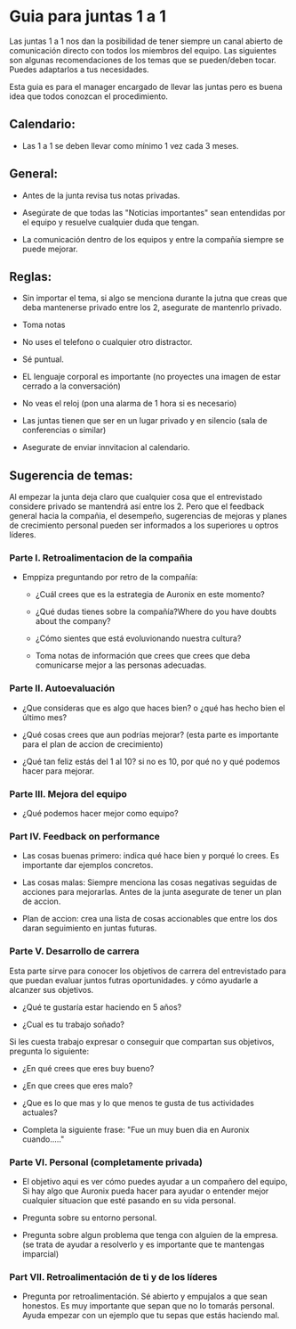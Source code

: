 # Guia para juntas 1 a 1

Las juntas 1 a 1 nos dan la posibilidad de tener siempre un canal abierto de comunicación directo con todos los miembros del equipo.
Las siguientes son algunas recomendaciones de los temas que se pueden/deben tocar. Puedes adaptarlos a tus necesidades.

Esta guia es para el manager encargado de llevar las juntas pero es buena idea que todos conozcan el procedimiento.

## Calendario:

* Las 1 a 1 se deben llevar como mínimo 1 vez cada 3 meses.

## General:

* Antes de la junta revisa tus notas privadas.

* Asegúrate de que todas las "Noticias importantes" sean entendidas por el equipo y resuelve cualquier duda que tengan.

* La comunicación dentro de los equipos y entre la compañía siempre se puede mejorar.

## Reglas:

* Sin importar el tema, si algo se menciona durante la jutna que creas que deba mantenerse privado entre los 2, asegurate de mantenrlo privado.

* Toma notas

* No uses el telefono o cualquier otro distractor.

* Sé puntual.

* EL lenguaje corporal es importante (no proyectes una imagen de estar cerrado a la conversación)

* No veas el reloj (pon una alarma de 1 hora si es necesario)

* Las juntas tienen que ser en un lugar privado y en silencio (sala de conferencias o similar)

* Asegurate de enviar innvitacion al calendario.


## Sugerencia de temas:

Al empezar la junta deja claro que cualquier cosa que el entrevistado considere privado se mantendrá así entre los 2. Pero que el feedback general hacia la compañia, el desempeño, sugerencias de mejoras y planes de crecimiento personal pueden ser informados a los superiores u optros líderes.

### Parte I. Retroalimentacion de la compañia

* Emppiza preguntando por retro de la compañía:

    * ¿Cuál crees que es la estrategia de Auronix en este momento?

    * ¿Qué dudas tienes sobre la compañía?Where do you have doubts about the company?

    * ¿Cómo sientes que está evoluvionando nuestra cultura?

    * Toma notas de información que crees que crees que deba comunicarse mejor a las personas adecuadas.

### Parte II. Autoevaluación

* ¿Que consideras que es algo que haces bien? o ¿qué has hecho bien el último mes?

* ¿Qué cosas crees que aun podrías mejorar? (esta parte es importante para el plan de accion de crecimiento)

* ¿Qué tan feliz estás del 1 al 10? si no es 10, por qué no y qué podemos hacer para mejorar.

### Parte III. Mejora del equipo

* ¿Qué podemos hacer mejor como equipo?

### Part IV. Feedback on performance

* Las cosas buenas primero: indica qué hace bien y porqué lo crees. Es importante dar ejemplos concretos.

* Las cosas malas: Siempre menciona las cosas negativas seguidas de acciones para mejorarlas. Antes de la junta asegurate de tener un plan de accion.

* Plan de accion: crea una lista de cosas accionables que entre los dos daran seguimiento en juntas futuras.

### Parte V. Desarrollo de carrera

Esta parte sirve para conocer los objetivos de carrera del entrevistado para que puedan evaluar juntos futras oportunidades. y cómo ayudarle a alcanzer sus objetivos.

* ¿Qué te gustaría estar haciendo en 5 años?

* ¿Cual es tu trabajo soñado?

Si les cuesta trabajo expresar o conseguir que compartan sus objetivos, pregunta lo siguiente:

* ¿En qué crees que eres buy bueno?

* ¿En que crees que eres malo?

* ¿Que es lo que mas y lo que menos te gusta de tus actividades actuales?

* Completa la siguiente frase: "Fue un muy buen dia en Auronix cuando....." 

### Parte VI. Personal **(completamente privada)**

* El objetivo aqui es ver cómo puedes ayudar a un compañero del equipo, Si hay algo que Auronix pueda hacer para ayudar o entender mejor cualquier situacion que esté pasando en su vida personal.

* Pregunta sobre su entorno personal.

* Pregunta sobre algun problema que tenga con alguien de la empresa. (se trata de ayudar a resolverlo y es importante que te mantengas imparcial)

### Part VII. Retroalimentación de ti y de los líderes

* Pregunta por retroalimentación. Sé abierto y empujalos a que sean honestos. Es muy importante que sepan que no lo tomarás personal. Ayuda empezar con un ejemplo que tu sepas que estás haciendo mal.
